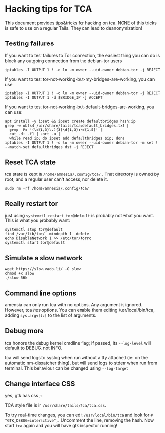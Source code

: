 Hacking tips for TCA
=======================

This document provides tips&tricks for hacking on tca. NONE of this tricks is safe to use on a regular Tails.
They can lead to deanonymization!


Testing failures
-------------------

If you want to test failures to Tor connection, the easiest thing you can do is block any outgoing connection
from the debian-tor users

    iptables -I OUTPUT 1 ! -o lo -m owner --uid-owner debian-tor -j REJECT

If you want to test tor-not-working-but-my-bridges-are-working, you can use

    iptables -I OUTPUT 1 ! -o lo -m owner --uid-owner debian-tor -j REJECT
    iptables -I OUTPUT 1 -d $BRIDGE_IP -j ACCEPT

If you want to test tor-not-working-but-default-bridges-are-working, you can use:

    apt install -y ipset && ipset create defaultbridges hash:ip
    grep -w obfs4 /usr/share/tails/tca/default_bridges.txt |
      grep -Po '(\d{1,3}\.){3}\d{1,3}:\d{1,5}' |
      cut -d: -f1 | sort -u |
      while read ip; do ipset add defaultbridges $ip; done
    iptables -I OUTPUT 1 ! -o lo -m owner --uid-owner debian-tor -m set ! --match-set defaultbridges dst -j REJECT

Reset TCA state
-------------

tca state is kept in `/home/amnesia/.config/tca/` . That directory is owned by root, and a regular user can't
access, nor delete it.

    sudo rm -rf /home/amnesia/.config/tca/

Really restart tor
---------------------

just using `systemctl restart tor@default` is probably not what you want. This is what you probably want:

    systemctl stop tor@default
    find /var/lib/tor/ -mindepth 1 -delete
    echo DisableNetwork 1 >> /etc/tor/torrc
    systemctl start tor@default

Simulate a slow network
-------------------------

    wget https://slow.vado.li/ -O slow
    chmod +x slow
    ./slow 56k

Command line options
--------------------

amensia can only run tca with no options. Any argument is ignored. However, tca *has* options. You can enable
them editing /usr/local/bin/tca, adding `sys.argv[1:]` to the list of arguments.

Debug more
----------

tca honors the debug kernel cmdline flag; if passed, its `--log-level` will default to DEBUG, not INFO.

tca will send logs to syslog when run without a tty attached (ie: on the automatic nm-dispatcher thing), but
will send logs to stderr when run from terminal. This behaviour can be changed using `--log-target`

Change interface CSS
---------------------

yes, gtk has css ;)

TCA style file is in `/usr/share/tails/tca/tca.css`.

To try real-time changes, you can edit `/usr/local/bin/tca` and look for `# "GTK_DEBUG=interactive",`.
Uncomment the  line, removing the hash. Now start `tca` again and you will have gtk inspector running!


